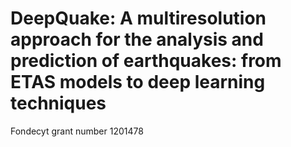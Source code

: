 # DeepQuake: A multiresolution approach for the analysis and prediction of earthquakes: from ETAS models to deep learning techniques

Fondecyt grant number 1201478



